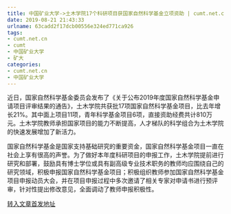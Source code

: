 ```yaml
---
title: 中国矿业大学->土木学院17个科研项目获国家自然科学基金立项资助 | cumt.net.cn
date: 2019-08-21 21:43:33
urlname: 63cadd2f17dcb00556e324ed771ca926
tags: 
- cumt.net.cn
- cumt
- 中国矿业大学
- 矿大
categories:
- cumt.net.cn
- 中国矿业大学
---
```



近日，国家自然科学基金委员会发布了《关于公布2019年度国家自然科学基金申请项目评审结果的通告》，土木学院共获批17项国家自然科学基金项目，比去年增长21%。其中面上项目11项，青年科学基金项目6项，直接资助经费共计810万元。土木学院教师承担国家项目的能力不断提高，人才梯队的科学组合为土木学院的快速发展增加了新活力。

国家自然科学基金是国家支持基础研究的重要资金，国家自然科学基金项目一直在社会上享有很高的声誉。为了做好本年度科研项目的申报工作，土木学院提前进行研究和部署，鼓励具有博士学位或具有副高级专业技术职务的教师均应围绕自己的研究领域，积极申报国家自然科学基金项目；积极组织教师参加国家自然科学基金项目申报动员大会，并在项目申报过程中多次邀请了相关专家对申请书进行预评审，针对性提出修改意见，全面调动了教师申报积极性。





[转入文章首发地址](http://xwzx.cumt.edu.cn/2f/b4/c523a536500/page.htm)
